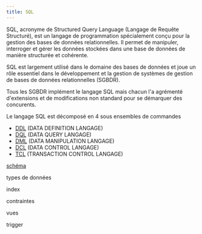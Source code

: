 ```yaml
---
title: SQL
---
```


SQL, acronyme de Structured Query Language (Langage de Requête Structuré), est un langage de programmation spécialement conçu pour la gestion des bases de données relationnelles. Il permet de manipuler, interroger et gérer les données stockées dans une base de données de manière structurée et cohérente.

SQL est largement utilisé dans le domaine des bases de données et joue un rôle essentiel dans le développement et la gestion de systèmes de gestion de bases de données relationnelles (SGBDR).

Tous les SGBDR implément le langage SQL mais chacun l'a agrémenté d'extensions et de modifications non standard pour se démarquer des concurents.

Le langage SQL est décomposé en 4 sous ensembles de commandes

- [DDL](./ddl) (DATA DEFINITION LANGAGE)
- [DQL](./dql) (DATA QUERY LANGAGE)
- [DML](./dml/) (DATA MANIPULATION LANGAGE)
- [DCL](./dcl/) (DATA CONTROL LANGAGE)
- [TCL](./tcl/) (TRANSACTION CONTROL LANGAGE)

[schéma](schema)

types de données

index

contraintes

vues

trigger
